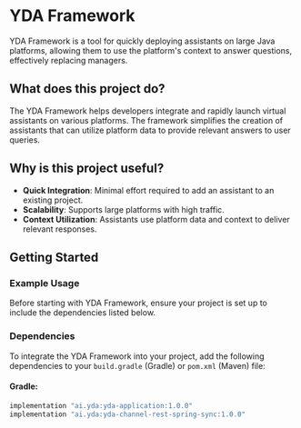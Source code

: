 # YDA Framework

YDA Framework is a tool for quickly deploying assistants on large Java platforms, allowing them to use the platform's context to answer questions, effectively replacing managers.

## What does this project do?

The YDA Framework helps developers integrate and rapidly launch virtual assistants on various platforms. The framework simplifies the creation of assistants that can utilize platform data to provide relevant answers to user queries.

## Why is this project useful?

- **Quick Integration**: Minimal effort required to add an assistant to an existing project.
- **Scalability**: Supports large platforms with high traffic.
- **Context Utilization**: Assistants use platform data and context to deliver relevant responses.

## Getting Started

### Example Usage

Before starting with YDA Framework, ensure your project is set up to include the dependencies listed below.

### Dependencies

To integrate the YDA Framework into your project, add the following dependencies to your `build.gradle` (Gradle) or `pom.xml` (Maven) file:

#### Gradle:

```groovy
implementation "ai.yda:yda-application:1.0.0"
implementation "ai.yda:yda-channel-rest-spring-sync:1.0.0"
